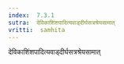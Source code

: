 ```yaml
---
index:  7.3.1
sutra:  देविकाशिंशपादित्यवाड्दीर्घसत्रश्रेयसामात्
vritti:  samhita 
---
```


देविकाशिंशपादित्यवाड्दीर्घसत्रश्रेयसामात्

